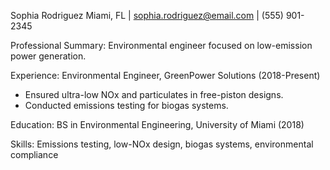 Sophia Rodriguez
Miami, FL | sophia.rodriguez@email.com | (555) 901-2345

Professional Summary:
Environmental engineer focused on low-emission power generation.

Experience:
Environmental Engineer, GreenPower Solutions (2018-Present)
- Ensured ultra-low NOx and particulates in free-piston designs.
- Conducted emissions testing for biogas systems.

Education:
BS in Environmental Engineering, University of Miami (2018)

Skills:
Emissions testing, low-NOx design, biogas systems, environmental compliance
